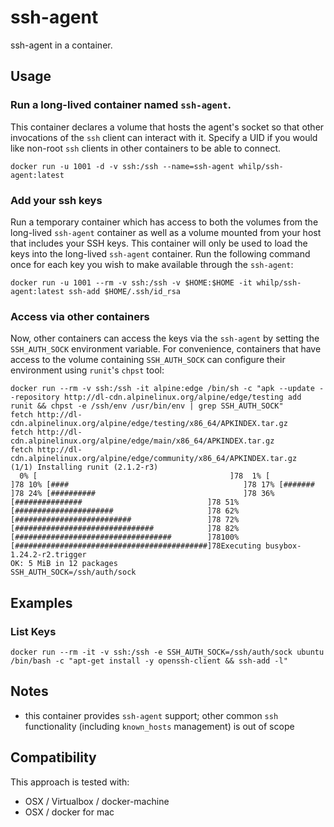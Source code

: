 # ssh-agent

ssh-agent in a container.

## Usage

### Run a long-lived container named `ssh-agent`. 

This container declares a volume that hosts the agent's socket so that other invocations of the `ssh` client can interact with it. Specify a UID if you would like non-root `ssh` clients in other containers to be able to connect.

```console
docker run -u 1001 -d -v ssh:/ssh --name=ssh-agent whilp/ssh-agent:latest
```

### Add your ssh keys

Run a temporary container which has access to both the volumes from the long-lived `ssh-agent` container as well as a volume mounted from your host that includes your SSH keys. This container will only be used to load the keys into the long-lived `ssh-agent` container. Run the following command once for each key you wish to make available through the `ssh-agent`:

```console
docker run -u 1001 --rm -v ssh:/ssh -v $HOME:$HOME -it whilp/ssh-agent:latest ssh-add $HOME/.ssh/id_rsa
```

### Access via other containers

Now, other containers can access the keys via the `ssh-agent` by setting the `SSH_AUTH_SOCK` environment variable. For convenience, containers that have access to the volume containing `SSH_AUTH_SOCK` can configure their environment using `runit`'s `chpst` tool:

```console
docker run --rm -v ssh:/ssh -it alpine:edge /bin/sh -c "apk --update --repository http://dl-cdn.alpinelinux.org/alpine/edge/testing add runit && chpst -e /ssh/env /usr/bin/env | grep SSH_AUTH_SOCK"
fetch http://dl-cdn.alpinelinux.org/alpine/edge/testing/x86_64/APKINDEX.tar.gz
fetch http://dl-cdn.alpinelinux.org/alpine/edge/main/x86_64/APKINDEX.tar.gz
fetch http://dl-cdn.alpinelinux.org/alpine/edge/community/x86_64/APKINDEX.tar.gz
(1/1) Installing runit (2.1.2-r3)
  0% [                                           ]78  1% [                                           ]78 10% [####                                       ]78 17% [#######                                    ]78 24% [##########                                 ]78 36% [###############                            ]78 51% [######################                     ]78 62% [##########################                 ]78 72% [###############################            ]78 82% [###################################        ]78100% [###########################################]78Executing busybox-1.24.2-r2.trigger
OK: 5 MiB in 12 packages
SSH_AUTH_SOCK=/ssh/auth/sock
```

## Examples

### List Keys

```console
docker run --rm -it -v ssh:/ssh -e SSH_AUTH_SOCK=/ssh/auth/sock ubuntu /bin/bash -c "apt-get install -y openssh-client && ssh-add -l"
```

## Notes

- this container provides `ssh-agent` support; other common `ssh` functionality (including `known_hosts` management) is out of scope

## Compatibility

This approach is tested with:

- OSX / Virtualbox / docker-machine
- OSX / docker for mac
